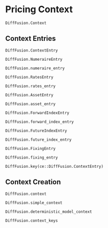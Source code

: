 # Pricing Context

```@docs
DiffFusion.Context
```

## Context Entries

```@docs
DiffFusion.ContextEntry
```

```@docs
DiffFusion.NumeraireEntry
```

```@docs
DiffFusion.numeraire_entry
```

```@docs
DiffFusion.RatesEntry
```

```@docs
DiffFusion.rates_entry
```

```@docs
DiffFusion.AssetEntry
```

```@docs
DiffFusion.asset_entry
```

```@docs
DiffFusion.ForwardIndexEntry
```

```@docs
DiffFusion.forward_index_entry
```

```@docs
DiffFusion.FutureIndexEntry
```

```@docs
DiffFusion.future_index_entry
```

```@docs
DiffFusion.FixingEntry
```

```@docs
DiffFusion.fixing_entry
```

```@docs
DiffFusion.key(ce::DiffFusion.ContextEntry)
```

## Context Creation

```@docs
DiffFusion.context
```

```@docs
DiffFusion.simple_context
```

```@docs
DiffFusion.deterministic_model_context
```

```@docs
DiffFusion.context_keys
```

